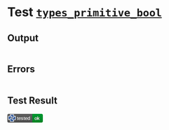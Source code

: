 # Test [`types_primitive_bool`](/doc/types/primitive_types.md#L9)

## Output

```,plain
```

## Errors

```,plain
```

## Test Result

![OK](/doc/types/.test/types_primitive_bool.png)
